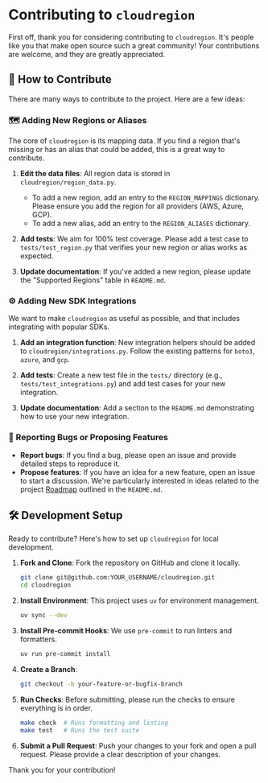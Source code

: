 # Contributing to `cloudregion`

First off, thank you for considering contributing to `cloudregion`. It's people like you that make open source such a great community! Your contributions are welcome, and they are greatly appreciated.

## 🚀 How to Contribute

There are many ways to contribute to the project. Here are a few ideas:

### 🗺️ Adding New Regions or Aliases

The core of `cloudregion` is its mapping data. If you find a region that's missing or has an alias that could be added, this is a great way to contribute.

1.  **Edit the data files**: All region data is stored in `cloudregion/region_data.py`.
    *   To add a new region, add an entry to the `REGION_MAPPINGS` dictionary. Please ensure you add the region for all providers (AWS, Azure, GCP).
    *   To add a new alias, add an entry to the `REGION_ALIASES` dictionary.

2.  **Add tests**: We aim for 100% test coverage. Please add a test case to `tests/test_region.py` that verifies your new region or alias works as expected.

3.  **Update documentation**: If you've added a new region, please update the "Supported Regions" table in `README.md`.

### ⚙️ Adding New SDK Integrations

We want to make `cloudregion` as useful as possible, and that includes integrating with popular SDKs.

1.  **Add an integration function**: New integration helpers should be added to `cloudregion/integrations.py`. Follow the existing patterns for `boto3`, `azure`, and `gcp`.

2.  **Add tests**: Create a new test file in the `tests/` directory (e.g., `tests/test_integrations.py`) and add test cases for your new integration.

3.  **Update documentation**: Add a section to the `README.md` demonstrating how to use your new integration.

### 🐛 Reporting Bugs or Proposing Features

-   **Report bugs**: If you find a bug, please open an issue and provide detailed steps to reproduce it.
-   **Propose features**: If you have an idea for a new feature, open an issue to start a discussion. We're particularly interested in ideas related to the project [Roadmap](https://github.com/prassanna-ravishankar/cloudregion#%-roadmap) outlined in the `README.md`.

## 🛠️ Development Setup

Ready to contribute? Here's how to set up `cloudregion` for local development.

1.  **Fork and Clone**: Fork the repository on GitHub and clone it locally.

    ```bash
    git clone git@github.com:YOUR_USERNAME/cloudregion.git
    cd cloudregion
    ```

2.  **Install Environment**: This project uses `uv` for environment management.

    ```bash
    uv sync --dev
    ```

3.  **Install Pre-commit Hooks**: We use `pre-commit` to run linters and formatters.

    ```bash
    uv run pre-commit install
    ```

4.  **Create a Branch**:

    ```bash
    git checkout -b your-feature-or-bugfix-branch
    ```

5.  **Run Checks**: Before submitting, please run the checks to ensure everything is in order.

    ```bash
    make check  # Runs formatting and linting
    make test   # Runs the test suite
    ```

6.  **Submit a Pull Request**: Push your changes to your fork and open a pull request. Please provide a clear description of your changes.

Thank you for your contribution!
